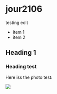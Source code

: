 # jour2106

testing edit

* item 1
* item 2

## Heading 1
### Heading test

Here iss the photo test:

![](https://www.google.com/images/branding/googlelogo/2x/googlelogo_color_272x92dp.png)
